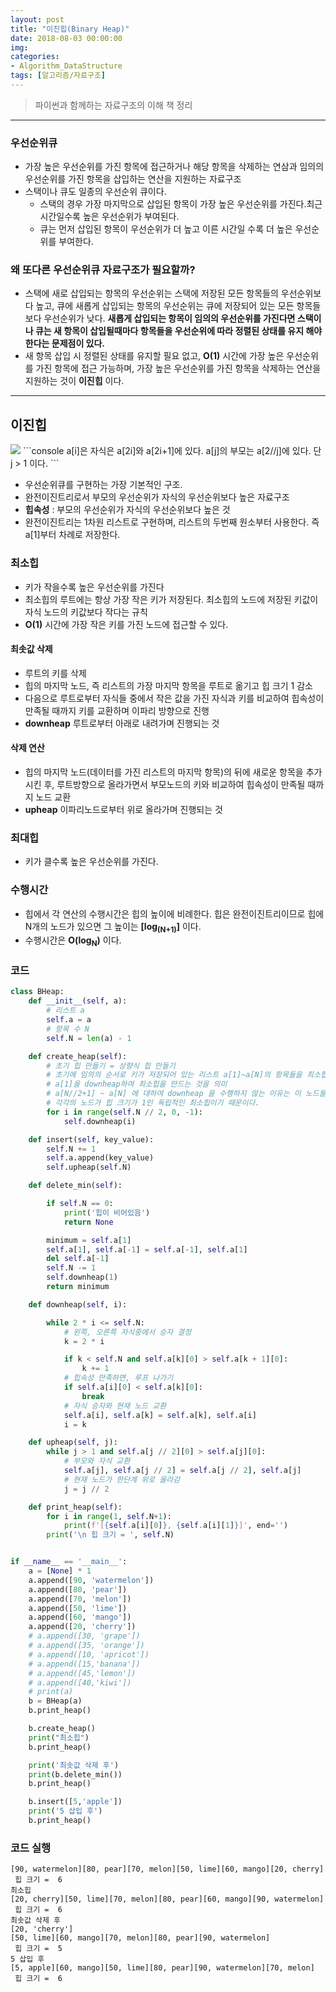 ```yaml
---
layout: post
title: "이진힙(Binary Heap)"
date: 2018-08-03 00:00:00
img:
categories:
- Algorithm_DataStructure
tags: [알고리즘/자료구조]
---
```

> 파이썬과 함께하는 자료구조의 이해 책 정리

----

### 우선순위큐
- 가장 높은 우선순위를 가진 항목에 접근하거나 해당 항목을 삭제하는 연삼과 임의의 우선순위를 가진 항목을 삽입하는 연산을 지원하는 자료구조
- 스택이나 큐도 일종의 우선순위 큐이다.
    -  스택의 경우 가장 마지막으로 삽입된 항목이 가장 높은 우선순위를 가진다.최근 시간일수록 높은 우선순위가 부여된다.
    -  큐는 먼저 삽입된 항목이 우선순위가 더 높고 이른 시간일 수록 더 높은 우선순위를 부여한다.

### 왜 또다른 우선순위큐 자료구조가 필요할까?
- 스택에 새로 삽입되는 항목의 우선순위는 스택에 저장된 모든 항목들의 우선순위보다 높고, 큐에 새롭게 삽입되는 항목의 우선순위는 큐에 저장되어 있는 모든 항목들보다 우선순위가 낮다. **새롭게 삽입되는 항목이 임의의 우선순위를 가진다면 스택이나 큐는 새 항목이 삽입될때마다 항목들을 우선순위에 따라 정렬된 상태를 유지 해야 한다는 문제점이 있다.**
- 새 항목 삽입 시 정렬된 상태를 유지할 필요 없고, **O(1)** 시간에 가장 높은 우선순위를 가진 항목에 접근 가능하며, 가장 높은 우선순위를 가진 항목을 삭제하는 연산을 지원하는 것이 **이진힙** 이다.

----


## 이진힙
<img src="{{ site.url }}/assets/post_img/heap.png">
```console
a[i]은 자식은 a[2i]와 a[2i+1]에 있다.
a[j]의 부모는 a[2//j]에 있다. 단 j > 1 이다.
```

- 우선순위큐를 구현하는 가장 기본적인 구조.
- 완전이진트리로서 부모의 우선순위가 자식의 우선순위보다 높은 자료구조
- **힙속성** : 부모의 우선순위가 자식의 우선순위보다 높은 것
- 완전이진트리는 1차원 리스트로 구현하며, 리스트의 두번째 원소부터 사용한다. 즉 a[1]부터 차례로 저장한다.

### 최소힙
- 키가 작을수록 높은 우선순위를 가진다
- 최소힙의 루트에는 항상 가장 작은 키가 저장된다. 최소힙의 노드에 저장된 키값이 자식 노드의 키값보다 작다는 규칙
- **O(1)** 시간에 가장 작은 키를 가진 노드에 접근할 수 있다.

#### 최솟값 삭제
- 루트의 키를 삭제
- 힙의 마지막 노드, 즉 리스트의 가장 마지막 항목을 루트로 옮기고 힙 크기 1 감소
- 다음으로 루트로부터 자식들 중에서 작은 값을 가진 자식과 키를 비교하여 힙속성이 만족될 때까지 키를 교환하며 이파리 방향으로 진행
- **downheap** 루트로부터 아래로 내려가며 진행되는 것

#### 삭제 연산
- 힙의 마지막 노드(데이터를 가진 리스트의 마지막 항목)의 뒤에 새로운 항목을 추가시킨 후, 루트방향으로 올라가면서 부모노드의 키와 비교하여 힙속성이 만족될 때까지 노드 교환
- **upheap** 이파리노드로부터 위로 올라가며 진행되는 것

### 최대힙
- 키가 클수록 높은 우선순위를 가진다.

### 수행시간
- 힙에서 각 연산의 수행시간은 힙의 높이에 비례한다. 힙은 완전이진트리이므로 힙에 N개의 노드가 있으면 그 높이는 **[log<sub>(N+1)</sub>]** 이다.
- 수행시간은 **O(log<sub>N</sub>)** 이다.

### 코드

```python
class BHeap:
    def __init__(self, a):
        # 리스트 a
        self.a = a
        # 항목 수 N
        self.N = len(a) - 1

    def create_heap(self):
        # 초기 힙 만들기 = 상향식 힙 만들기
        # 초기에 임의의 순서로 키가 저장되어 있는 리스트 a[1]~a[N]의 항목들을 최소힙으로 만든다.
        # a[1]을 downheap하여 최소힙을 만드는 것을 의미
        # a[N//2+1] ~ a[N] 에 대하여 downheap 을 수행하지 않는 이유는 이 노드들이 이파리이므로
        # 각각의 노드가 힙 크기가 1인 독립적인 최소힙이기 때문이다.
        for i in range(self.N // 2, 0, -1):
            self.downheap(i)

    def insert(self, key_value):
        self.N += 1
        self.a.append(key_value)
        self.upheap(self.N)

    def delete_min(self):

        if self.N == 0:
            print('힙이 비어있음')
            return None

        minimum = self.a[1]
        self.a[1], self.a[-1] = self.a[-1], self.a[1]
        del self.a[-1]
        self.N -= 1
        self.downheap(1)
        return minimum

    def downheap(self, i):

        while 2 * i <= self.N:
            # 왼쪽, 오른쪽 자식중에서 승자 결정
            k = 2 * i

            if k < self.N and self.a[k][0] > self.a[k + 1][0]:
                k += 1
            # 힙속성 만족하면, 루프 나가기
            if self.a[i][0] < self.a[k][0]:
                break
            # 자식 승자와 현재 노드 교환
            self.a[i], self.a[k] = self.a[k], self.a[i]
            i = k

    def upheap(self, j):
        while j > 1 and self.a[j // 2][0] > self.a[j][0]:
            # 부모와 자식 교환
            self.a[j], self.a[j // 2] = self.a[j // 2], self.a[j]
            # 현재 노드가 한단계 위로 올라감
            j = j // 2

    def print_heap(self):
        for i in range(1, self.N+1):
            print(f'[{self.a[i][0]}, {self.a[i][1]}]', end='')
        print('\n 힙 크기 = ', self.N)


if __name__ == '__main__':
    a = [None] * 1
    a.append([90, 'watermelon'])
    a.append([80, 'pear'])
    a.append([70, 'melon'])
    a.append([50, 'lime'])
    a.append([60, 'mango'])
    a.append([20, 'cherry'])
    # a.append([30, 'grape'])
    # a.append([35, 'orange'])
    # a.append([10, 'apricot'])
    # a.append([15,'banana'])
    # a.append([45,'lemon'])
    # a.append([40,'kiwi'])
    # print(a)
    b = BHeap(a)
    b.print_heap()

    b.create_heap()
    print("최소힙")
    b.print_heap()

    print('최솟값 삭제 후')
    print(b.delete_min())
    b.print_heap()

    b.insert([5,'apple'])
    print('5 삽입 후')
    b.print_heap()
```


### 코드 실행

```console
[90, watermelon][80, pear][70, melon][50, lime][60, mango][20, cherry]
 힙 크기 =  6
최소힙
[20, cherry][50, lime][70, melon][80, pear][60, mango][90, watermelon]
 힙 크기 =  6
최솟값 삭제 후
[20, 'cherry']
[50, lime][60, mango][70, melon][80, pear][90, watermelon]
 힙 크기 =  5
5 삽입 후
[5, apple][60, mango][50, lime][80, pear][90, watermelon][70, melon]
 힙 크기 =  6
```
